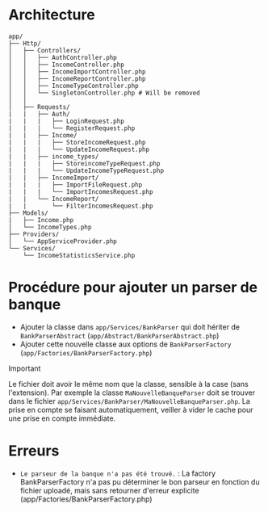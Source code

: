# Architecture
```
app/
├── Http/
│   ├── Controllers/
│   │   ├── AuthController.php
│   │   ├── IncomeController.php
│   │   ├── IncomeImportController.php
│   │   ├── IncomeReportController.php
│   │   ├── IncomeTypeController.php
│   │   └── SingletonController.php # Will be removed
│   │
│   ├── Requests/
|   |   ├── Auth/
|   |   |   ├── LoginRequest.php
|   |   |   └── RegisterRequest.php
|   |   ├── Income/
|   |   |   ├── StoreIncomeRequest.php
|   |   |   └── UpdateIncomeRequest.php
|   |   ├── income_types/
|   |   |   ├── StoreincomeTypeRequest.php
|   |   |   └── UpdateIncomeTypeRequest.php
|   |   ├── IncomeImport/
|   |   |   ├── ImportFileRequest.php
|   |   |   └── ImportIncomesRequest.php
|   |   └── IncomeReport/
|   |       └── FilterIncomesRequest.php
├── Models/
|   ├── Income.php
│   └── IncomeTypes.php
├── Providers/
│   └── AppServiceProvider.php
└── Services/
    └── IncomeStatisticsService.php
```
# Procédure pour ajouter un parser de banque
- Ajouter la classe dans `app/Services/BankParser` qui doit hériter de `BankParserAbstract` (`app/Abstract/BankParserAbstract.php`)
- Ajouter cette nouvelle classe aux options de `BankParserFactory` (`app/Factories/BankParserFactory.php`)
> [!IMPORTANT]
> Le fichier doit avoir le même nom que la classe, sensible à la case (sans l'extension).
> Par exemple la classe `MaNouvelleBanqueParser` doit se trouver dans le fichier `app/Services/BankParser/MaNouvelleBanqueParser.php`.
> La prise en compte se faisant automatiquement, veiller à vider le cache pour une prise en compte immédiate.


# Erreurs
- `Le parseur de la banque n'a pas été trouvé.` : La factory BankParserFactory n'a pas pu déterminer le bon parseur en fonction du fichier uploadé, mais sans retourner d'erreur explicite (app/Factories/BankParserFactory.php)
